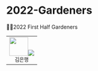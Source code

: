 # 2022-Gardeners
🧑‍🌾2022 First Half Gardeners

<!-- ![Metrics](https://metrics.lecoq.io/kimbank?template=classic&base.activity=0&base.community=0&base.repositories=0&base.metadata=0&isocalendar=1&lines=1&isocalendar.duration=half-year&config.timezone=Asia%2FSeoul) -->
<!-- 참고 : https://metrics.lecoq.io/ -->


<table>
  <tr>
    <td align="center"><a href="https://github.com/kimbank"><img src="https://avatars.githubusercontent.com/u/87305109?v=4" width="50px;" alt=""/></a><img src="https://github.com/GDSCINHA/2022-Gardeners/blob/main/svg/%EA%B9%80%EC%9D%80%ED%96%89.svg"><br /><sub>김은행<br></sub></td>
  </tr>
</table>
